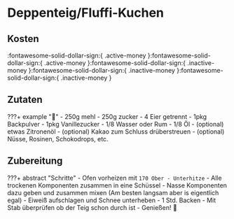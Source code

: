# Deppenteig/Fluffi-Kuchen

## Kosten
:fontawesome-solid-dollar-sign:{ .active-money }:fontawesome-solid-dollar-sign:{ .active-money }:fontawesome-solid-dollar-sign:{ .inactive-money }:fontawesome-solid-dollar-sign:{ .inactive-money }:fontawesome-solid-dollar-sign:{ .inactive-money }

## Zutaten
???+ example ":bowl_with_spoon:"
    - 250g mehl
    - 250g zucker
    - 4 Eier getrennt
    - 1pkg Backpulver
    - 1pkg Vanillezucker
    - 1/8 Wasser oder Rum
    - 1/8 Öl
    - (optional) etwas Zitronenöl
    - (optional) Kakao zum Schluss drüberstreuen
    - (optional) Nüsse, Rosinen, Schokodrops, etc.

## Zubereitung
???+ abstract "Schritte"
    - Ofen vorheizen mit `170 Ober - Unterhitze`
    - Alle trockenen Komponenten zusammen in eine Schüssel
    - Nasse Komponenten dazu geben und zusammen mixen (Am besten langsam aber is eigentlich egal)
    - Eiweiß aufschlagen und Schnee unterheben
    - 1 Std. Backen
        - Mit Stab überprüfen ob der Teig schon durch ist
    - Genießen! 😬

